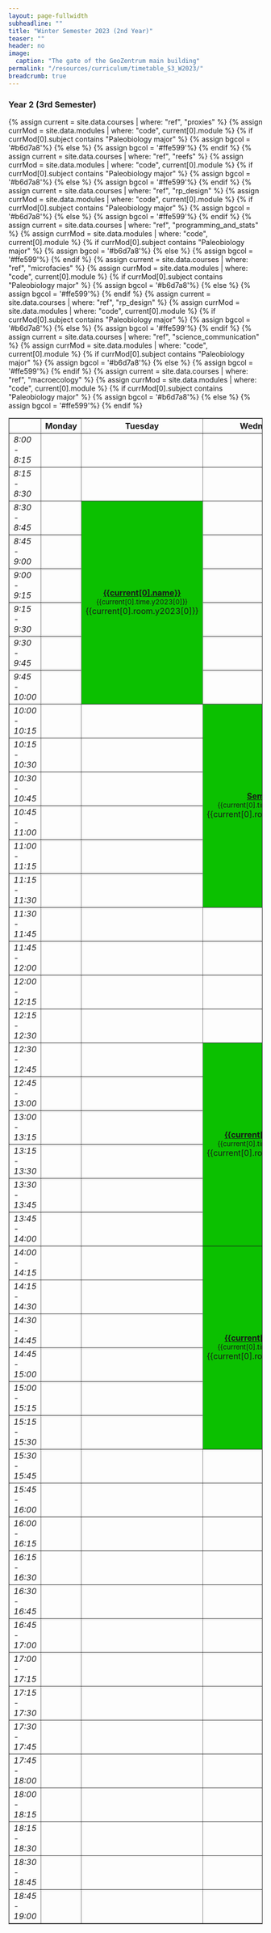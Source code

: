 ```yaml
---
layout: page-fullwidth
subheadline: ""
title: "Winter Semester 2023 (2nd Year)"
teaser: ""
header: no
image:
  caption: "The gate of the GeoZentrum main building"
permalink: "/resources/curriculum/timetable_S3_W2023/"
breadcrumb: true
---
```


### Year 2 (3rd Semester)

<div><p></p></div>

<table border="1">
<tr>
	<th></th>
	<th style="width:17.5%">Monday</th>
	<th style="width:17.5%">Tuesday</th>
	<th style="width:17.5%">Wednesday</th>
	<th style="width:17.5%">Thursday</th>
	<th style="width:17.5%">Friday</th>
</tr>

<!-- Row 8:00 -->
<tr>
	<td><em>8:00 - 8:15</em></td>
	<td></td>
	<td></td>
	<td></td>
	<td></td>
	<td></td>
</tr>

<!-- Row 8:15-->
<tr>
	<td><em>8:15 - 8:30</em></td>
	<td></td>
	<td></td>
	<td></td>
	<td></td>
	<td></td>
</tr>

<!-- Row 8:30 -->
<tr>
	<td><em>8:30 - 8:45</em></td>
	<td></td>
	<!-- Course ***************************************************** -->
	{% assign current = site.data.courses | where: "ref", "proxies" %}
	{% assign currMod = site.data.modules | where: "code", current[0].module %}
	{% if currMod[0].subject contains "Paleobiology major" %} 
		{% assign bgcol = '#b6d7a8'%} 
	{% else %} 
		{% assign bgcol = '#ffe599'%} 
	{% endif %}
	<td rowspan="6" bgcolor="{{bgcol}}"> 
		<div align="center">
			<a href="{{site.baseurl}}/program/courses/{{current[0].ref}}/">
			<strong>{{current[0].name}}</strong>
			</a>
		</div> 
		<div align="center"><small>{{current[0].time.y2023[0]}}</small></div>
		<div align="center">{{current[0].room.y2023[0]}}</div>
	</td>
	<!-- End Course ***************************************************** -->
	<td></td>
	<td></td>
	<td></td>
</tr>


<!-- Row 8:45 -->
<tr>
	<td><em>8:45 - 9:00</em></td>
	<td></td>
	<td></td>
	<td></td>
	<td></td>
</tr>



<!-- Row 9:00 -->
<tr>
	<td><em>9:00 - 9:15</em></td>
	<td></td>
	<td></td>
	<!-- Course ***************************************************** -->
	{% assign current = site.data.courses | where: "ref", "reefs" %}
	{% assign currMod = site.data.modules | where: "code", current[0].module %}
	{% if currMod[0].subject contains "Paleobiology major" %} 
		{% assign bgcol = '#b6d7a8'%} 
	{% else %} 
		{% assign bgcol = '#ffe599'%} 
	{% endif %}
	<td rowspan="6" bgcolor="{{bgcol}}"> 
		<div align="center">
			<a href="{{site.baseurl}}/program/courses/{{current[0].ref}}/">
			<strong>{{current[0].name}}</strong>
			</a>
		</div> 
		<div align="center"><small>{{current[0].time.y2023[0]}}</small></div>
		<div align="center">{{current[0].room.y2023[0]}}</div>
	</td>
	<!-- End Course ***************************************************** -->
	<td></td>
</tr>

<!-- Row 9:15-->
<tr>
	<td><em>9:15 - 9:30</em></td>
	<td></td>
	<td></td>
	<td></td>
</tr>

<!-- Row 9:30 -->
<tr>
	<td><em>9:30 - 9:45</em></td>
	<td></td>
	<td></td>
	<td></td>
</tr>


<!-- Row 9:45 -->
<tr>
	<td><em>9:45 - 10:00</em></td>
	<td></td>
	<td></td>
	<td></td>
</tr>



<!-- Row 10:00 -->
<tr>
	<td><em>10:00 - 10:15</em></td>
	<td></td>
	<td></td>
	<!-- Course ***************************************************** -->
	{% assign current = site.data.courses | where: "ref", "rp_design" %}
	{% assign currMod = site.data.modules | where: "code", current[0].module %}
	{% if currMod[0].subject contains "Paleobiology major" %} 
		{% assign bgcol = '#b6d7a8'%} 
	{% else %} 
		{% assign bgcol = '#ffe599'%} 
	{% endif %}
	<td rowspan="6" bgcolor="{{bgcol}}"> 
		<div align="center">
			<a href="{{site.baseurl}}/program/courses/{{current[0].ref}}/">
			  <strong>Seminar</strong>
			</a>
		</div> 
		<div align="center"><small>{{current[0].time.y2023[0]}}</small></div>
		<div align="center">{{current[0].room.y2023[0]}}</div>
	</td>
	<!-- End Course ***************************************************** -->
	<td></td>
</tr>

<!-- Row 10:15-->
<tr>
	<td><em>10:15 - 10:30</em></td>
	<td></td>
	<td></td>
	<td></td>
</tr>

<!-- Row 10:30 -->
<tr>
	<td><em>10:30 - 10:45</em></td>
	<td></td>
	<td></td>
	<td></td>
	<td></td>
</tr>


<!-- Row 10:45 -->
<tr>
	<td><em>10:45 - 11:00</em></td>
	<td></td>
	<td></td>
	<td></td>
	<td></td>
</tr>



<!-- Row 11:00 -->
<tr>
	<td><em>11:00 - 11:15</em></td>
	<td></td>
	<td></td>
	<!-- Course ***************************************************** -->
	{% assign current = site.data.courses | where: "ref", "programming_and_stats" %}
	{% assign currMod = site.data.modules | where: "code", current[0].module %}
	{% if currMod[0].subject contains "Paleobiology major" %} 
		{% assign bgcol = '#b6d7a8'%} 
	{% else %} 
		{% assign bgcol = '#ffe599'%} 
	{% endif %}
	<td rowspan="6" bgcolor="{{bgcol}}"> 
		<div align="center">
			<a href="{{site.baseurl}}/program/courses/{{current[0].ref}}/">
			<strong>{{current[0].name}}</strong>
			</a>
		</div> 
		<div align="center"><small>{{current[0].time.y2023[0]}}</small></div>
		<div align="center">{{current[0].room.y2023[0]}}</div>
	</td>
	<!-- End Course ***************************************************** -->
	<td></td>
</tr>

<!-- Row 11:15-->
<tr>
	<td><em>11:15 - 11:30</em></td>
	<td></td>
	<td></td>
	<td></td>
</tr>

<!-- Row 11:30 -->
<tr>
	<td><em>11:30 - 11:45</em></td>
	<td></td>
	<td></td>
	<td></td>
	<td></td>
</tr>


<!-- Row 11:45 -->
<tr>
	<td><em>11:45 - 12:00</em></td>
	<td></td>
	<td></td>
	<td></td>
	<td></td>
</tr>



<!-- Row 12:00 -->
<tr>
	<td><em>12:00 - 12:15</em></td>
	<td></td>
	<td></td>
	<td></td>
	<!-- Course ***************************************************** -->
	{% assign current = site.data.courses | where: "ref", "microfacies" %}
	{% assign currMod = site.data.modules | where: "code", current[0].module %}
	{% if currMod[0].subject contains "Paleobiology major" %} 
		{% assign bgcol = '#b6d7a8'%} 
	{% else %} 
		{% assign bgcol = '#ffe599'%} 
	{% endif %}
	<td rowspan="13" bgcolor="{{bgcol}}"> 
		<div align="center">
			<a href="{{site.baseurl}}/program/courses/{{current[0].ref}}/">
			<strong>{{current[0].name}}</strong>
			</a>
		</div> 
		<div align="center"><small>{{current[0].time.y2023[0]}}</small></div>
		<div align="center">{{current[0].room.y2023[0]}}</div>
	</td>
	<!-- End Course ***************************************************** -->
</tr>

<!-- Row 12:15-->
<tr>
	<td><em>12:15 - 12:30</em></td>
	<td></td>
	<td></td>
	<td></td>
</tr>

<!-- Row 12:30 -->
<tr>
	<td><em>12:30 - 12:45</em></td>
	<td></td>
	<td></td>
	<!-- Course ***************************************************** -->
	{% assign current = site.data.courses | where: "ref", "rp_design" %}
	{% assign currMod = site.data.modules | where: "code", current[0].module %}
	{% if currMod[0].subject contains "Paleobiology major" %} 
		{% assign bgcol = '#b6d7a8'%} 
	{% else %} 
		{% assign bgcol = '#ffe599'%} 
	{% endif %}
	<td rowspan="6" bgcolor="{{bgcol}}"> 
		<div align="center">
			<a href="{{site.baseurl}}/program/courses/{{current[0].ref}}/">
			<strong>{{current[0].name}}</strong>
			</a>
		</div> 
		<div align="center"><small>{{current[0].time.y2023[1]}}</small></div>
		<div align="center">{{current[0].room.y2023[1]}}</div>
	</td>
	<!-- End Course ***************************************************** -->
	<td></td>
</tr>


<!-- Row 12:45 -->
<tr>
	<td><em>12:45 - 13:00</em></td>
	<td></td>
	<td></td>
	<td></td>
</tr>



<!-- Row 13:00 -->
<tr>
	<td><em>13:00 - 13:15</em></td>
	<td></td>
	<td></td>
	<!-- Course ***************************************************** -->
	{% assign current = site.data.courses | where: "ref", "science_communication" %}
	{% assign currMod = site.data.modules | where: "code", current[0].module %}
	{% if currMod[0].subject contains "Paleobiology major" %} 
		{% assign bgcol = '#b6d7a8'%} 
	{% else %} 
		{% assign bgcol = '#ffe599'%} 
	{% endif %}
	<td rowspan="6" bgcolor="{{bgcol}}"> 
		<div align="center">
			<a href="{{site.baseurl}}/program/courses/{{current[0].ref}}/">
			<strong>{{current[0].name}}</strong>
			</a>
		</div> 
		<div align="center"><small>{{current[0].time.y2023[0]}}</small></div>
		<div align="center">{{current[0].room.y2023[0]}}</div>
	</td>
	<!-- End Course ***************************************************** -->
</tr>

<!-- Row 13:15-->
<tr>
	<td><em>13:15 - 13:30</em></td>
	<td></td>
	<td></td>
</tr>

<!-- Row 13:30 -->
<tr>
	<td><em>13:30 - 13:45</em></td>
	<td></td>
	<td></td>
</tr>


<!-- Row 13:45 -->
<tr>
	<td><em>13:45 - 14:00</em></td>
	<td></td>
	<td></td>
</tr>



<!-- Row 14:00 -->
<tr>
	<td><em></em><em>14:00 - 14:15</em></td>
	<td></td>
	<td></td>
	<!-- Course ***************************************************** -->
	{% assign current = site.data.courses | where: "ref", "macroecology" %}
	{% assign currMod = site.data.modules | where: "code", current[0].module %}
	{% if currMod[0].subject contains "Paleobiology major" %} 
		{% assign bgcol = '#b6d7a8'%} 
	{% else %} 
		{% assign bgcol = '#ffe599'%} 
	{% endif %}
	<td rowspan="6" bgcolor="{{bgcol}}"> 
		<div align="center">
			<a href="{{site.baseurl}}/program/courses/{{current[0].ref}}/">
			<strong>{{current[0].name}}</strong>
			</a>
		</div> 
		<div align="center"><small>{{current[0].time.y2023[0]}}</small></div>
		<div align="center">{{current[0].room.y2023[0]}}</div>
	</td>
	<!-- End Course ***************************************************** -->
</tr>

<!-- Row 14:15-->
<tr>
	<td><em>14:15 - 14:30</em></td>
	<td></td>
	<td></td>
</tr>

<!-- Row 14:30 -->
<tr>
	<td><em>14:30 - 14:45</em></td>
	<td></td>
	<td></td>
	<td></td>
</tr>


<!-- Row 14:45 -->
<tr>
	<td><em>14:45 - 15:00</em></td>
	<td></td>
	<td></td>
	<td></td>
</tr>



<!-- Row 15:00 -->
<tr>
	<td><em>15:00 - 15:15</em></td>
	<td></td>
	<td></td>
	<td></td>
</tr>

<!-- Row 15:15-->
<tr>
	<td><em>15:15 - 15:30</em></td>
	<td></td>
	<td></td>
	<td></td>
	<td></td>
</tr>

<!-- Row 15:30 -->
<tr>
	<td><em>15:30 - 15:45</em></td>
	<td></td>
	<td></td>
	<td></td>
	<td></td>
	<td></td>
</tr>


<!-- Row 15:45 -->
<tr>
	<td><em>15:45 - 16:00</em></td>
	<td></td>
	<td></td>
	<td></td>
	<td></td>
	<td></td>
</tr>


<!-- Row 16:00 -->
<tr>
	<td><em>16:00 - 16:15</em></td>
	<td></td>
	<td></td>
	<td></td>
	<td></td>
	<td></td>
</tr>

<!-- Row 16:15-->
<tr>
	<td><em>16:15 - 16:30</em></td>
	<td></td>
	<td></td>
	<td></td>
	<td></td>
	<td></td>
</tr>

<!-- Row 16:30 -->
<tr>
	<td><em>16:30 - 16:45</em></td>
	<td></td>
	<td></td>
	<td></td>
	<td></td>
	<td></td>
</tr>


<!-- Row 16:45 -->
<tr>
	<td><em>16:45 - 17:00</em></td>
	<td></td>
	<td></td>
	<td></td>
	<td></td>
	<td></td>
</tr>



<!-- Row 17:00 -->
<tr>
	<td><em>17:00 - 17:15</em></td>
	<td></td>
	<td></td>
	<td></td>
	<td></td>
	<td></td>
</tr>

<!-- Row 17:15-->
<tr>
	<td><em>17:15 - 17:30</em></td>
	<td></td>
	<td></td>
	<td></td>
	<td></td>
	<td></td>
</tr>

<!-- Row 17:30 -->
<tr>
	<td><em>17:30 - 17:45</em></td>
	<td></td>
	<td></td>
	<td></td>
	<td></td>
	<td></td>
</tr>


<!-- Row 17:45 -->
<tr>
	<td><em>17:45 - 18:00</em></td>
	<td></td>
	<td></td>
	<td></td>
	<td></td>
	<td></td>
</tr>



<!-- Row 18:00 -->
<tr>
	<td><em>18:00 - 18:15</em></td>
	<td></td>
	<td></td>
	<td></td>
	<td></td>
	<td></td>
</tr>

<!-- Row 18:15-->
<tr>
	<td><em>18:15 - 18:30</em></td>
	<td></td>
	<td></td>
	<td></td>
	<td></td>
	<td></td>
</tr>

<!-- Row 18:30 -->
<tr>
	<td><em>18:30 - 18:45</em></td>
	<td></td>
	<td></td>
	<td></td>
	<td></td>
	<td></td>
</tr>


<!-- Row 18:45 -->
<tr>
	<td><em>18:45 - 19:00</em></td>
	<td></td>
	<td></td>
	<td></td>
	<td></td>
	<td></td>
</tr>
</table>







